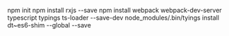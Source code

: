 npm init
npm install rxjs --save
npm install webpack webpack-dev-server typescript typings ts-loader --save-dev
node_modules/.bin/tyings install dt~es6-shim --global --save
